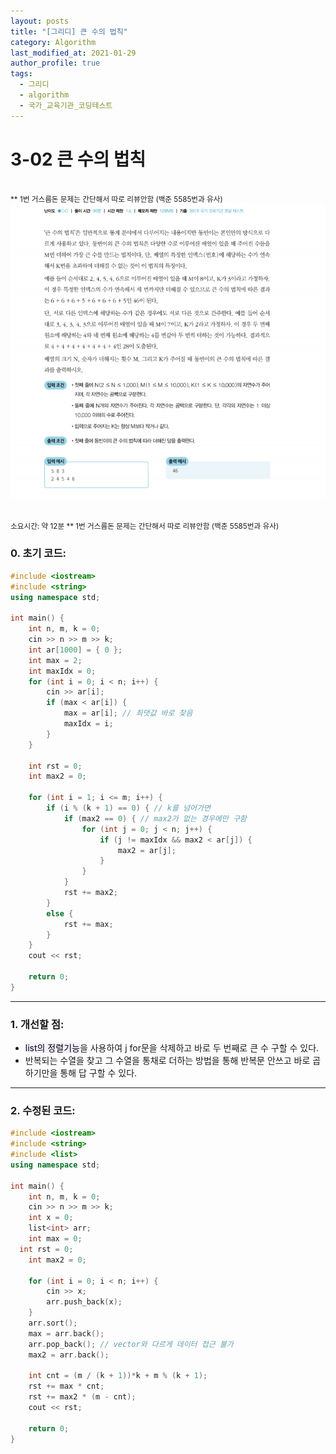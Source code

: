 ```yaml
---
layout: posts
title: "[그리디] 큰 수의 법칙"
category: Algorithm
last_modified_at: 2021-01-29
author_profile: true
tags:
  - 그리디
  - algorithm
  - 국가_교육기관_코딩테스트
---
```



# 3-02 큰 수의 법칙
<br><small>
** 1번 거스름돈 문제는 간단해서 따로 리뷰안함 (백준 5585번과 유사)
</small>
![03-2문제](/assets/image/03-2.PNG)

<br><small>
소요시간: 약 12분
** 1번 거스름돈 문제는 간단해서 따로 리뷰안함 (백준 5585번과 유사)
</small>
### 0. 초기 코드:

```c++
#include <iostream>
#include <string>
using namespace std;

int main() {
	int n, m, k = 0;
	cin >> n >> m >> k;
	int ar[1000] = { 0 };
	int max = 2;
	int maxIdx = 0;
	for (int i = 0; i < n; i++) {
		cin >> ar[i];
		if (max < ar[i]) {
			max = ar[i]; // 최댓값 바로 찾음
			maxIdx = i;
		}
	}

	int rst = 0;
	int max2 = 0;

	for (int i = 1; i <= m; i++) {
		if (i % (k + 1) == 0) { // k를 넘어가면
			if (max2 == 0) { // max2가 없는 경우에만 구함
				for (int j = 0; j < n; j++) {
					if (j != maxIdx && max2 < ar[j]) {
						max2 = ar[j];
					}
				}
			}
			rst += max2;
		}
		else {
			rst += max;
		}
	}
	cout << rst;

	return 0;
}
```
-----
### 1. 개선할 점:
* <mark style='background-color: #f5f0ff'>list의 정렬기능</mark>을 사용하여 j for문을 삭제하고 바로 두 번째로 큰 수 구할 수 있다.
* 반복되는 수열을 찾고 그 수열을 통채로 더하는 방법을 통해 반복문 안쓰고 바로 곱하기만을 통해 답 구할 수 있다.
-----
### 2. 수정된 코드:

```c++
#include <iostream>
#include <string>
#include <list>
using namespace std;

int main() {
	int n, m, k = 0;
	cin >> n >> m >> k;
	int x = 0;
	list<int> arr;
	int max = 0;
  int rst = 0;
	int max2 = 0;

	for (int i = 0; i < n; i++) {
		cin >> x;
		arr.push_back(x);
	}
	arr.sort();
	max = arr.back();
	arr.pop_back(); // vector와 다르게 데이터 접근 불가
	max2 = arr.back();

	int cnt = (m / (k + 1))*k + m % (k + 1);
	rst += max * cnt;
	rst += max2 * (m - cnt);
	cout << rst;

	return 0;
}
```
